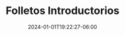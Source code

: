 ---
weight: 300
title: "Folletos Introductorios"
description: ""
icon: "folder"
date: "2024-01-01T19:22:27-06:00"
lastmod: "2024-01-01T19:22:27-06:00"
draft: false
toc: true
---